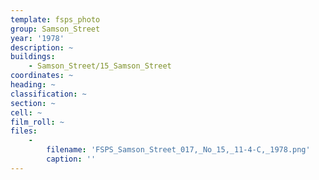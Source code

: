```yaml
---
template: fsps_photo
group: Samson_Street
year: '1978'
description: ~
buildings:
    - Samson_Street/15_Samson_Street
coordinates: ~
heading: ~
classification: ~
section: ~
cell: ~
film_roll: ~
files:
    -
        filename: 'FSPS_Samson_Street_017,_No_15,_11-4-C,_1978.png'
        caption: ''
---
```

